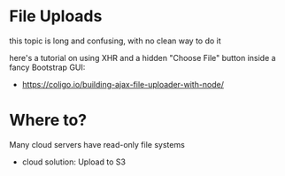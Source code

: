 # File Uploads

this topic is long and confusing, with no clean way to do it

here's a tutorial on using XHR and a hidden "Choose File" button inside a fancy Bootstrap GUI:

  * https://coligo.io/building-ajax-file-uploader-with-node/
  
# Where to?

Many cloud servers have read-only file systems

 * cloud solution: Upload to S3

